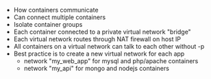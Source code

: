 - How containers communicate
- Can connect multiple containers
- Isolate container groups
- Each container connected to a private virtual network "bridge"
- Each virtual network routes through NAT firewall on host IP
- All containers on a virtual network can talk to each other without -p
- Best practice is to create a new virtual network for each app
	- network "my_web_app" for mysql and php/apache containers
	- network "my_api" for mongo and nodejs containers